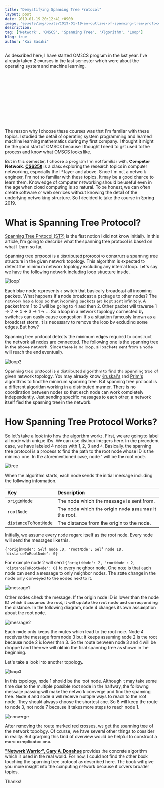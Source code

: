 ```yaml
---
title: "Demystifying Spanning Tree Protocol"
layout: post
date: 2019-01-19 20:12:41 +0900
image: 'assets/img/posts/2019-01-19-an-outline-of-spanning-tree-protocol/catch.jpg'
description:
tag: ['Network', 'OMSCS', 'Spanning Tree', 'Algorithm', 'Loop']
blog: true
author: "Kai Sasaki"
---
```



As described here, I have started OMSCS program in the last year. I've already taken 2 courses in the last semester which were about the operating system and machine learning. 

<div class="iframely-embed"><div class="iframely-responsive" style="height: 168px; padding-bottom: 0;"><a href="https://www.lewuathe.com/started-omscs-in-gatech.html" data-iframely-url="//cdn.iframe.ly/api/iframe?url=https%3A%2F%2Fwww.lewuathe.com%2Fstarted-omscs-in-gatech.html&amp;key=bdc42bc7d0ac2cb711b2a2dd9dadd063"></a></div></div><script async src="//cdn.iframe.ly/embed.js" charset="utf-8"></script>

The reason why I choose these courses was that I'm familiar with these topics. I studied the detail of operating system programming and learned machine learning mathematics during my first company. I thought it might be the good start of OMSCS because I thought I need to get used to the process
and know what OMSCS looks like. 

But in this semester, I choose a program I'm not familiar with, **Computer Network**. [**CS6250**](https://www.omscs.gatech.edu/cs-6250-computer-networks) is a class exploring the research topics in computer networking, especially the IP layer and above. Since I'm not a network engineer, I'm not so familiar with these topics. It may be a good chance to learn them. Knowledge of computer networking should be useful even in the age when cloud computing is so natural. To be honest, we can often create software or web services without knowing the detail of the underlying networking structure. So I decided to take the course in Spring 2019.

# What is Spanning Tree Protocol?

[Spanning Tree Protocol (STP)](https://en.wikipedia.org/wiki/Spanning_Tree_Protocol) is the first notion I did not know initially. In this article, I'm going to describe what the spanning tree protocol is based on what I learn so far. 

Spanning tree protocol is a distributed protocol to construct a spanning tree structure in the given network topology. This algorithm is expected to detect the minimum network topology excluding any internal loop. Let's say we have the following network including loop structure inside.

![loop1](assets/img/posts/2019-01-19-an-outline-of-spanning-tree-protocol/loop1.png)

Each blue node represents a switch that basically broadcast all incoming packets. What happens if a node broadcast a package to other nodes? The network has a loop so that incoming packets are kept sent infinitely. A packet from 1 to 3 will be going to 4 and then 2. Other packet will traverse 1 -> 2 -> 4 -> 3 -> 1 -> ... So a loop in a network topology connected by switches can easily cause congestion. It's a situation famously known as a broadcast storm. It is necessary to remove the loop by excluding some edges. But how?

Spanning tree protocol detects the minimum edges required to construct the network all nodes are connected. The following one is the spanning tree in the above network. Since there is no loop, all packets sent from a node will reach the end eventually.

![loop2](assets/img/posts/2019-01-19-an-outline-of-spanning-tree-protocol/loop2.png)

Spanning tree protocol is a distributed algorithm to find the spanning tree of given network topology. You may already know [Kruskal's](https://en.wikipedia.org/wiki/Kruskal%27s_algorithm) and [Prim's](https://en.wikipedia.org/wiki/Prim%27s_algorithm) algorithms to find the minimum spanning tree. But spanning tree protocol is a different algorithm working in a distributed manner. There is no coordination between nodes so that each node can work completely independently. Just sending specific messages to each other, a network itself find the spanning tree in the network. 

# How Spanning Tree Protocol Works?

So let's take a look into how the algorithm works. First, we are going to label all node with unique IDs. We can use distinct integers here. In the precedent case, we have labeled 4 nodes with 1, 2, 3 and 4. Basically, the spanning tree protocol is a process to find the path to the root node whose ID is the minimal one. In the aforementioned case, node 1 will be the root node.

![tree](assets/img/posts/2019-01-19-an-outline-of-spanning-tree-protocol/tree.png)

When the algorithm starts, each node sends the initial message including the following information.

|Key|Description|
|:---|:---|
|`originNode`|The node which the message is sent from.|
|`rootNode`|The node which the origin node assumes it the root.|
|`distanceToRootNode`|The distance from the origin to the node.|

Initially, we assume every node regard itself as the root node. Every node will send the messages like this.

```
{'originNode': Self node ID, 'rootNode'; Self node ID, 'distanceToRootNode': 0}
```

For example node 2 will send `{'originNode': 2, 'rootNode': 2, 'distanceToRootNode': 0}` to every neighbor node. One note is that each node can send a message to only neighbor nodes. The state change in the node only conveyed to the nodes next to it. 

![message1](assets/img/posts/2019-01-19-an-outline-of-spanning-tree-protocol/message1.png)

Other nodes check the message. If the origin node ID is lower than the node ID which it assumes the root, it will update the root node and corresponding the distance. In the following diagram, node 4 changes its own assumption about the root node. 

![message2](assets/img/posts/2019-01-19-an-outline-of-spanning-tree-protocol/message2.png)

Each node only keeps the routes which lead to the root note. Node 4 receives the message from node 3 but it keeps assuming node 2 is the root because node 2 is lower than 3. So the route between node 3 and 4 will be dropped and then we will obtain the final spanning tree as shown in the beginning.

Let's take a look into another topology.

![loop3](assets/img/posts/2019-01-19-an-outline-of-spanning-tree-protocol/loop3.png)

In this topology, node 1 should be the root node. Although it may take some time due to the multiple possible root node in the halfway, the following message passing will make the network converge and find the spanning tree. Node 8 and node 6 will receive multiple ways to reach to the root node. They should always choose the shortest one. So 8 will keep the route to node 3, not node 7 because it takes more steps to reach node 1.

![converge](assets/img/posts/2019-01-19-an-outline-of-spanning-tree-protocol/converge.png)


After removing the route marked red crosses, we get the spanning tree of the network topology. Of course, we have several other things to consider in reality. But grasping this kind of overview would be helpful to construct a more complicated one.

<script type="text/javascript">
amzn_assoc_tracking_id = "lewuathe-20";
amzn_assoc_ad_mode = "manual";
amzn_assoc_ad_type = "smart";
amzn_assoc_marketplace = "amazon";
amzn_assoc_region = "US";
amzn_assoc_design = "enhanced_links";
amzn_assoc_asins = "1449387861";
amzn_assoc_placement = "adunit";
amzn_assoc_linkid = "e3bf9b0d1281e2be9cf9dc3062e42ac1";
</script>
<script src="//z-na.amazon-adsystem.com/widgets/onejs?MarketPlace=US"></script>

[**"Network Warrior", Gary A. Donahue**](https://amzn.to/2W4sTNP) provides the concrete algorithm which is used in the real world. For now, I could not find the other book touching the spanning tree protocol as described here. The book will give you more insight into the computing network because it covers broader topics. 

Thanks!

